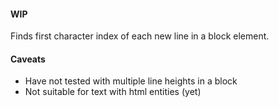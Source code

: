 #### WIP

Finds first character index of each new line in a block element.

#### Caveats
- Have not tested with multiple line heights in a block
- Not suitable for text with html entities (yet)